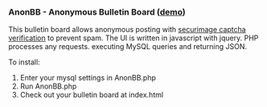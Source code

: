 ### AnonBB - Anonymous Bulletin Board ([demo](http://poibella.org/pi] ))

This bulletin board allows anonymous posting with [securimage captcha verification](https://www.phpcaptcha.org/) to prevent spam. The UI is written in javascript with jquery. PHP processes any requests. executing MySQL queries and returning JSON.

To install:

1. Enter your mysql settings in AnonBB.php 
2. Run AnonBB.php
3. Check out your bulletin board at index.html
